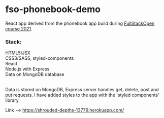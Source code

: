 # fso-phonebook-demo

React app derived from the phonebook app build during [FullStackOpen course 2021](https://fullstackopen.com/en/#course-contents).

### Stack:<br>
HTML5/JSX<br>
CSS3/SASS, styled-components<br>
React<br>
Node.js with Express<br>
Data on MongoDB database<br>
<br>

Data is stored on MongoDB, Express server handles get, delete, post and put requests.
I have added styles to the app with the 'styled components' library.


Link --> https://shrouded-depths-13779.herokuapp.com/
